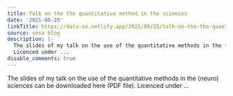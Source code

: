 ```yaml
---
title: Talk on the the quantitative method in the sciences
date: '2021-06-25'
linkTitle: https://data-se.netlify.app/2021/06/25/talk-on-the-the-quantitative-method-in-the-sciences/
source: sesa blog
description: |-
  The slides of my talk on the use of the quantitative methods in the (neuro) sciences can be downloaded here (PDF file).
  Licenced under ...
disable_comments: true
---
```

The slides of my talk on the use of the quantitative methods in the (neuro) sciences can be downloaded here (PDF file).
Licenced under ...